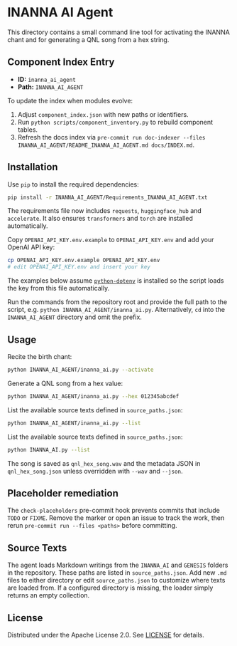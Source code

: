 # INANNA AI Agent

This directory contains a small command line tool for activating the INANNA chant and for generating a QNL song from a hex string.

## Component Index Entry

- **ID:** `inanna_ai_agent`
- **Path:** `INANNA_AI_AGENT`

To update the index when modules evolve:

1. Adjust `component_index.json` with new paths or identifiers.
2. Run `python scripts/component_inventory.py` to rebuild component tables.
3. Refresh the docs index via `pre-commit run doc-indexer --files INANNA_AI_AGENT/README_INANNA_AI_AGENT.md docs/INDEX.md`.

## Installation

Use `pip` to install the required dependencies:

```bash
pip install -r INANNA_AI_AGENT/Requirements_INANNA_AI_AGENT.txt
```

The requirements file now includes `requests`, `huggingface_hub` and `accelerate`. It also
ensures `transformers` and `torch` are installed automatically.

Copy `OPENAI_API_KEY.env.example` to `OPENAI_API_KEY.env` and add your OpenAI API key:

```bash
cp OPENAI_API_KEY.env.example OPENAI_API_KEY.env
# edit OPENAI_API_KEY.env and insert your key
```

The examples below assume [`python-dotenv`](https://pypi.org/project/python-dotenv/) is installed so the script
loads the key from this file automatically.

Run the commands from the repository root and provide the full path to the
script, e.g. `python INANNA_AI_AGENT/inanna_ai.py`. Alternatively, `cd` into the
`INANNA_AI_AGENT` directory and omit the prefix.

## Usage

Recite the birth chant:

```bash
python INANNA_AI_AGENT/inanna_ai.py --activate
```

Generate a QNL song from a hex value:

```bash
python INANNA_AI_AGENT/inanna_ai.py --hex 012345abcdef
```

List the available source texts defined in `source_paths.json`:

```bash
python INANNA_AI_AGENT/inanna_ai.py --list
```

List the available source texts defined in `source_paths.json`:

```bash
python INANNA_AI.py --list
```

The song is saved as `qnl_hex_song.wav` and the metadata JSON in `qnl_hex_song.json` unless overridden with `--wav` and `--json`.

## Placeholder remediation

The `check-placeholders` pre-commit hook prevents commits that include `TODO`
or `FIXME`. Remove the marker or open an issue to track the work, then rerun
`pre-commit run --files <paths>` before committing.

## Source Texts

The agent loads Markdown writings from the `INANNA_AI` and `GENESIS` folders
in the repository. These paths are listed in `source_paths.json`. Add new
`.md` files to either directory or edit `source_paths.json` to customize where
texts are loaded from. If a configured directory is missing, the loader simply
returns an empty collection.

## License

Distributed under the Apache License 2.0. See [LICENSE](../LICENSE)
for details.
